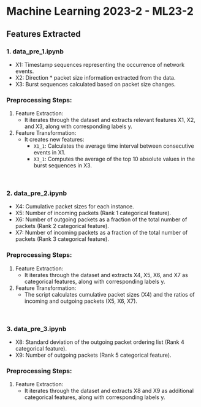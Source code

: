 <h1>Machine Learning 2023-2 - ML23-2</h1>

<h2>Features Extracted</h2>

<h3>1. data_pre_1.ipynb</h3>
<ul>
  <li>X1: Timestamp sequences representing the occurrence of network events.</li>
  <li>X2: Direction * packet size information extracted from the data.</li>
  <li>X3: Burst sequences calculated based on packet size changes.</li>
</ul>

<h3>Preprocessing Steps:</h3>
<ol>
  <li>Feature Extraction:
    <ul>
      <li>It iterates through the dataset and extracts relevant features X1, X2, and X3, along with corresponding labels y.</li>
    </ul>
  </li>
  <li>Feature Transformation:
    <ul>
      <li>It creates new features:
        <ul>
          <li><code>X1_1</code>: Calculates the average time interval between consecutive events in X1.</li>
          <li><code>X3_1</code>: Computes the average of the top 10 absolute values in the burst sequences in X3.</li>
        </ul>
      </li>
    </ul>
  </li>
</ol>
 
<br>
<h3>2. data_pre_2.ipynb</h3>
<ul>
  <li>X4: Cumulative packet sizes for each instance.</li>
  <li>X5: Number of incoming packets (Rank 1 categorical feature).</li>
  <li>X6: Number of outgoing packets as a fraction of the total number of packets (Rank 2 categorical feature).</li>
  <li>X7: Number of incoming packets as a fraction of the total number of packets (Rank 3 categorical feature).</li>
</ul>

<h3>Preprocessing Steps:</h3>
<ol>
  <li>Feature Extraction:
    <ul>
      <li>It iterates through the dataset and extracts X4, X5, X6, and X7 as categorical features, along with corresponding labels y.</li>
    </ul>
  </li>
  <li>Feature Transformation:
    <ul>
      <li>The script calculates cumulative packet sizes (X4) and the ratios of incoming and outgoing packets (X5, X6, X7).</li>
    </ul>
  </li>
</ol>

<br>
<h3>3. data_pre_3.ipynb</h3>
<ul>
  <li>X8: Standard deviation of the outgoing packet ordering list (Rank 4 categorical feature).</li>
  <li>X9: Number of outgoing packets (Rank 5 categorical feature).</li>
</ul>

<h3>Preprocessing Steps:</h3>
<ol>
  <li>Feature Extraction:
    <ul>
      <li>It iterates through the dataset and extracts X8 and X9 as additional categorical features, along with corresponding labels y.</li>
    </ul>
  </li>
</ol>
